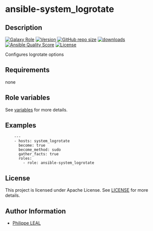 # ansible-system_logrotate

## Description

[![Galaxy Role](https://img.shields.io/badge/galaxy-system_logrotate-purple?style=flat)](https://galaxy.ansible.com/lotusnoir/system_logrotate)
[![Version](https://img.shields.io/github/release/lotusnoir/ansible-system_logrotate.svg)](https://github.com/lotusnoir/ansible-system_logrotate/releases/latest)
[![GitHub repo size](https://img.shields.io/github/repo-size/lotusnoir/ansible-system_logrotate?color=orange&style=flat)](https://galaxy.ansible.com/lotusnoir/system_logrotate)
[![downloads](https://img.shields.io/ansible/role/d/)](https://galaxy.ansible.com/lotusnoir/system_logrotate)
[![Ansible Quality Score](https://img.shields.io/ansible/quality/)](https://galaxy.ansible.com/lotusnoir/system_logrotate)
[![License](https://img.shields.io/badge/license-Apache--2.0-brightgreen?style=flat)](https://opensource.org/licenses/Apache-2.0)

Configures logrotate options

## Requirements

none

## Role variables

See [variables](/defaults/main.yml) for more details.

## Examples

        ---
        - hosts: system_logrotate
          become: true
          become_method: sudo
          gather_facts: true
          roles:
            - role: ansible-system_logrotate


## License

This project is licensed under Apache License. See [LICENSE](/LICENSE) for more details.

## Author Information

- [Philippe LEAL](https://github.com/lotusnoir)
